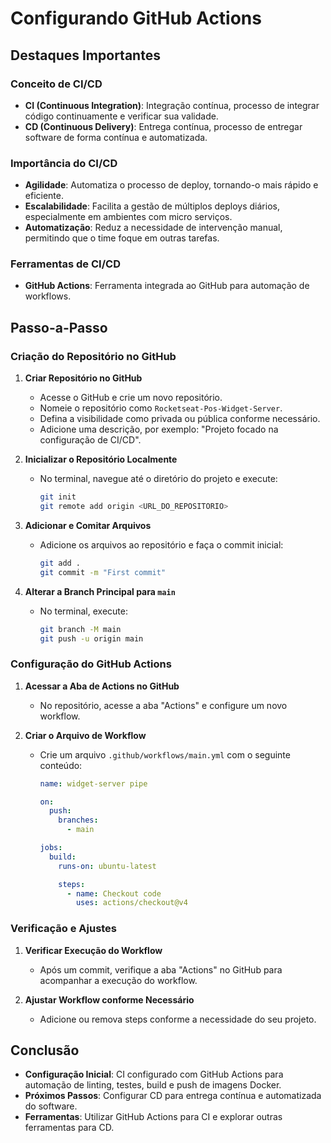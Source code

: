 # Configurando GitHub Actions

## Destaques Importantes

### Conceito de CI/CD

- **CI (Continuous Integration)**: Integração contínua, processo de integrar código continuamente e verificar sua validade.
- **CD (Continuous Delivery)**: Entrega contínua, processo de entregar software de forma contínua e automatizada.

### Importância do CI/CD

- **Agilidade**: Automatiza o processo de deploy, tornando-o mais rápido e eficiente.
- **Escalabilidade**: Facilita a gestão de múltiplos deploys diários, especialmente em ambientes com micro serviços.
- **Automatização**: Reduz a necessidade de intervenção manual, permitindo que o time foque em outras tarefas.

### Ferramentas de CI/CD

- **GitHub Actions**: Ferramenta integrada ao GitHub para automação de workflows.

## Passo-a-Passo

### Criação do Repositório no GitHub

1. **Criar Repositório no GitHub**

   - Acesse o GitHub e crie um novo repositório.
   - Nomeie o repositório como `Rocketseat-Pos-Widget-Server`.
   - Defina a visibilidade como privada ou pública conforme necessário.
   - Adicione uma descrição, por exemplo: "Projeto focado na configuração de CI/CD".

2. **Inicializar o Repositório Localmente**

   - No terminal, navegue até o diretório do projeto e execute:
     ```sh
     git init
     git remote add origin <URL_DO_REPOSITORIO>
     ```

3. **Adicionar e Comitar Arquivos**

   - Adicione os arquivos ao repositório e faça o commit inicial:
     ```sh
     git add .
     git commit -m "First commit"
     ```

4. **Alterar a Branch Principal para `main`**
   - No terminal, execute:
     ```sh
     git branch -M main
     git push -u origin main
     ```

### Configuração do GitHub Actions

1. **Acessar a Aba de Actions no GitHub**

   - No repositório, acesse a aba "Actions" e configure um novo workflow.

2. **Criar o Arquivo de Workflow**

   - Crie um arquivo `.github/workflows/main.yml` com o seguinte conteúdo:

     ```yaml
     name: widget-server pipe

     on:
       push:
         branches:
           - main

     jobs:
       build:
         runs-on: ubuntu-latest

         steps:
           - name: Checkout code
             uses: actions/checkout@v4
     ```

### Verificação e Ajustes

1. **Verificar Execução do Workflow**

   - Após um commit, verifique a aba "Actions" no GitHub para acompanhar a execução do workflow.

2. **Ajustar Workflow conforme Necessário**
   - Adicione ou remova steps conforme a necessidade do seu projeto.

## Conclusão

- **Configuração Inicial**: CI configurado com GitHub Actions para automação de linting, testes, build e push de imagens Docker.
- **Próximos Passos**: Configurar CD para entrega contínua e automatizada do software.
- **Ferramentas**: Utilizar GitHub Actions para CI e explorar outras ferramentas para CD.
